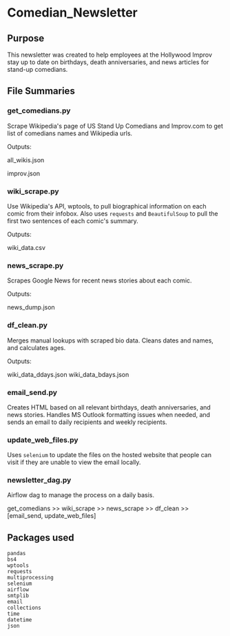 # Comedian_Newsletter

## Purpose
This newsletter was created to help employees at the Hollywood Improv stay up to date on birthdays, death anniversaries, and news articles for stand-up comedians.

## File Summaries

### get_comedians.py
Scrape Wikipedia's page of US Stand Up Comedians and Improv.com to get list of comedians names and Wikipedia urls.

Outputs:

all_wikis.json

improv.json


### wiki_scrape.py
Use Wikipedia's API, wptools, to pull biographical information on each comic from their infobox.  Also uses `requests` and `BeautifulSoup` to pull the first two sentences of each comic's summary.

Outputs:

wiki_data.csv


### news_scrape.py
Scrapes Google News for recent news stories about each comic.

Outputs:

news_dump.json


### df_clean.py
Merges manual lookups with scraped bio data.  Cleans dates and names, and calculates ages.

Outputs:

wiki_data_ddays.json
wiki_data_bdays.json


### email_send.py
Creates HTML based on all relevant birthdays, death anniversaries, and news stories.  Handles MS Outlook formatting issues when needed, and sends an email to daily recipients and weekly recipients.


### update_web_files.py
Uses `selenium` to update the files on the hosted website that people can visit if they are unable to view the email locally.


### newsletter_dag.py
Airflow dag to manage the process on a daily basis.  

get_comedians >> wiki_scrape >> news_scrape >> df_clean >> [email_send, update_web_files]


## Packages used
    pandas
    bs4
    wptools
    requests
    multiprocessing
    selenium
    airflow
    smtplib
    email
    collections
    time
    datetime
    json
    
